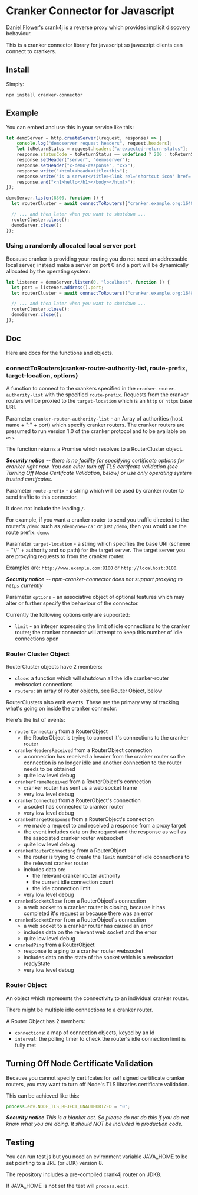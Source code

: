 # Cranker Connector for Javascript

[Daniel Flower's crank4j](https://github.com/danielflower/crank4j) is
a reverse proxy which provides implicit discovery behaviour.

This is a cranker connector library for javascript so javascript
clients can connect to crankers.

## Install

Simply:

```
npm install cranker-connector
```

## Example

You can embed and use this in your service like this:

```javascript
let demoServer = http.createServer((request, response) => {
    console.log("demoserver request headers", request.headers);
    let toReturnStatus = request.headers["x-expected-return-status"];
    response.statusCode = toReturnStatus == undefined ? 200 : toReturnStatus;
    response.setHeader("server", "demoserver");
    response.setHeader("x-demo-response", "xxx");
    response.write("<html><head><title>this");
    response.write("is a server</title><link rel='shortcut icon' href='data:image/x-icon;,' type='image/x-icon'></head><body>");
    response.end("<h1>hello</h1></body></html>");
});

demoServer.listen(8300, function () {
  let routerCluster = await connectToRouters(["cranker.example.org:16489"], "demo", "http://localhost:8300");

  // ... and then later when you want to shutdown ...
  routerCluster.close();
  demoServer.close();
});
```

### Using a randomly allocated local server port

Because cranker is providing your routing you do not need an
addressable local server, instead make a server on port 0 and a port
will be dynamically allocated by the operating system:

```javascript
let listener = demoServer.listen(0, "localhost", function () {
  let port = listener.address().port;
  let routerCluster = await connectToRouters(["cranker.example.org:16489"], "demo", "http://localhost:" + port);

  // ... and then later when you want to shutdown ...
  routerCluster.close();
  demoServer.close();
});
```

## Doc

Here are docs for the functions and objects.

### connectToRouters(cranker-router-authority-list, route-prefix, target-location, options)

A function to connect to the crankers specified in the
`cranker-router-authority-list` with the specified
`route-prefix`. Requests from the cranker routers will be proxied to
the `target-location` which is an `http` or `https` base URI.

Parameter `cranker-router-authority-list` - an Array of authorities (host name +
":" + port) which specify cranker routers. The cranker routers are
presumed to run version 1.0 of the cranker protocol and to be
available on `wss`.

The function returns a Promise which resolves to a RouterCluster
object. 

***Security notice** -- there is no facility for specifying
certificate options for cranker right now. You can eiher turn off TLS
certifcate validation (see Turning Off Node Certifcate Validation,
below) or use only operating system trusted certifcates.*

Parameter `route-prefix` - a string which will be used by cranker router to send
traffic to this connector.

It does not include the leading `/`.

For example, if you want a cranker router to send you traffic directed
to the router's `/demo` such as `/demo/new-car` or just `/demo`, then
you would use the route prefix: `demo`.


Parameter `target-location` - a string which specifies the base URI (scheme +
"//" + authority and *no* path) for the target server. The target
server you are proxying requests to from the cranker router.

Examples are: `http://www.example.com:8100` or `http://localhost:3100`.

***Security notice** -- npm-cranker-connector does not support proxying
to `https` currently*


Parameter `options` - an associative object of optional features which
may alter or further specify the behaviour of the connector.

Currently the following options only are supported:

* `limit` - an integer expressing the limit of idle connections to the
  cranker router; the cranker connector will attempt to keep this
  number of idle connections open


### Router Cluster Object

RouterCluster objects have 2 members:

* `close`: a function which will shutdown all the idle cranker-router websocket connections
* `routers`: an array of router objects, see Router Object, below

RouterClusters also emit events. These are the primary way of tracking
what's going on inside the cranker connector.

Here's the list of events:

* `routerConnecting` from a RouterObject
  * the RouterObject is trying to connect it's connections to the cranker router
* `crankerHeadersReceived` from a RouterObject connection
  * a connection has received a header from the cranker router so the
   connection is no longer idle and another connection to the router
   needs to be obtained
  * quite low level debug
* `crankerFrameReceived` from a RouterObject's connection
  * cranker router has sent us a web socket frame
  * very low level debug
* `crankerConnected` from a RouterObject's connection
  * a socket has connected to cranker router
  * very low level debug
* `crankedTargetResponse` from a RouterObject's connection
  * we made a request to and received a response from a proxy target
  * the event includes data on the request and the response as well as
    the associated cranker router websocket
  * quite low level debug
* `crankedRouterConnecting` from a RouterObject
  * the router is trying to create the `limit` number of idle
    connections to the relevant cranker router
  * includes data on:
    * the relevant cranker router authority
    * the current idle connection count
    * the idle connection limit
  * very low level debug
* `crankedSocketClose` from a RouterObject's connection
  * a web socket to a cranker router is closing, because it has
    completed it's request or because there was an error
* `crankedSocketError` from a RouterObject's connection
  * a web socket to a cranker router has caused an error
  * includes data on the relevant web socket and the error
  * quite low level debug
* `crankedPing` from a RouterObject
  * response to a ping to a cranker router websocket
  * includes data on the state of the socket which is a websocket readyState
  * very low level debug

### Router Object

An object which represents the connectivity to an individual cranker
router. 

There might be multiple idle connections to a cranker router.

A Router Object has 2 members:

* `connections`: a map of connection objects, keyed by an Id
* `interval`: the polling timer to check the router's idle connection limit is fully met


## Turning Off Node Certificate Validation

Because you cannot specify certifcates for self signed certificate
cranker routers, you may want to turn off Node's TLS libraries
certificate validation.

This can be achieved like this:

```javascript
process.env.NODE_TLS_REJECT_UNAUTHORIZED = "0";
```

***Security notice** This is a blanket act. So please do not do this if
you do not know what you are doing. It should NOT be included in
production code.*


## Testing

You can run test.js but you need an evironment variable JAVA_HOME to
be set pointing to a JRE (or JDK) version 8.

The repository includes a pre-compiled crank4j router on JDK8.

If JAVA_HOME is not set the test will `process.exit`.
